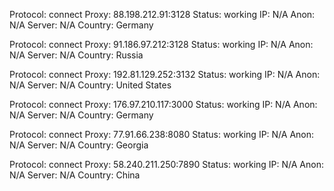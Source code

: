 Protocol: connect
Proxy: 88.198.212.91:3128
Status: working
IP: N/A
Anon: N/A
Server: N/A
Country: Germany

Protocol: connect
Proxy: 91.186.97.212:3128
Status: working
IP: N/A
Anon: N/A
Server: N/A
Country: Russia

Protocol: connect
Proxy: 192.81.129.252:3132
Status: working
IP: N/A
Anon: N/A
Server: N/A
Country: United States

Protocol: connect
Proxy: 176.97.210.117:3000
Status: working
IP: N/A
Anon: N/A
Server: N/A
Country: Germany

Protocol: connect
Proxy: 77.91.66.238:8080
Status: working
IP: N/A
Anon: N/A
Server: N/A
Country: Georgia

Protocol: connect
Proxy: 58.240.211.250:7890
Status: working
IP: N/A
Anon: N/A
Server: N/A
Country: China

